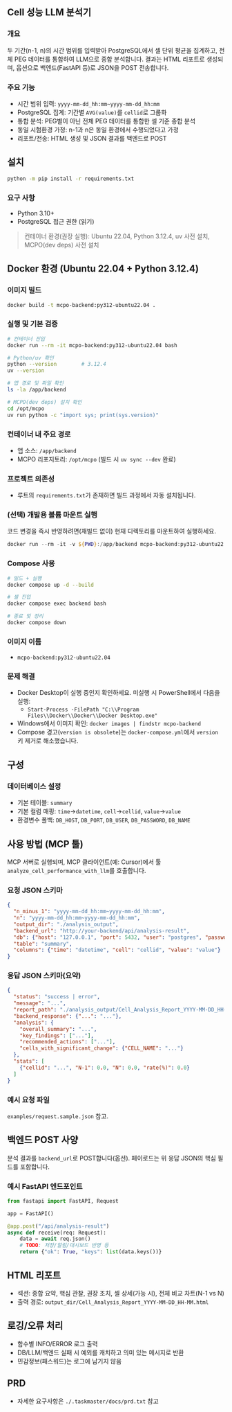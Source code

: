 ## Cell 성능 LLM 분석기

### 개요
두 기간(n-1, n)의 시간 범위를 입력받아 PostgreSQL에서 셀 단위 평균을 집계하고, 전체 PEG 데이터를 통합하여 LLM으로 종합 분석합니다. 결과는 HTML 리포트로 생성되며, 옵션으로 백엔드(FastAPI 등)로 JSON을 POST 전송합니다.

### 주요 기능
- 시간 범위 입력: `yyyy-mm-dd_hh:mm~yyyy-mm-dd_hh:mm`
- PostgreSQL 집계: 기간별 `AVG(value)`를 `cellid`로 그룹화
- 통합 분석: PEG별이 아닌 전체 PEG 데이터를 통합한 셀 기준 종합 분석
- 동일 시험환경 가정: n-1과 n은 동일 환경에서 수행되었다고 가정
- 리포트/전송: HTML 생성 및 JSON 결과를 백엔드로 POST

## 설치
```bash
python -m pip install -r requirements.txt
```

### 요구 사항
- Python 3.10+
- PostgreSQL 접근 권한 (읽기)
  
> 컨테이너 환경(권장 실행): Ubuntu 22.04, Python 3.12.4, uv 사전 설치, MCPO(dev deps) 사전 설치

## Docker 환경 (Ubuntu 22.04 + Python 3.12.4)

### 이미지 빌드
```bash
docker build -t mcpo-backend:py312-ubuntu22.04 .
```

### 실행 및 기본 검증
```bash
# 컨테이너 진입
docker run --rm -it mcpo-backend:py312-ubuntu22.04 bash

# Python/uv 확인
python --version        # 3.12.4
uv --version

# 앱 경로 및 파일 확인
ls -la /app/backend

# MCPO(dev deps) 설치 확인
cd /opt/mcpo
uv run python -c "import sys; print(sys.version)"
```

### 컨테이너 내 주요 경로
- 앱 소스: `/app/backend`
- MCPO 리포지토리: `/opt/mcpo` (빌드 시 `uv sync --dev` 완료)

### 프로젝트 의존성
- 루트의 `requirements.txt`가 존재하면 빌드 과정에서 자동 설치됩니다.

### (선택) 개발용 볼륨 마운트 실행
코드 변경을 즉시 반영하려면(재빌드 없이) 현재 디렉토리를 마운트하여 실행하세요.

```powershell
docker run --rm -it -v ${PWD}:/app/backend mcpo-backend:py312-ubuntu22.04 bash
```

### Compose 사용
```bash
# 빌드 + 실행
docker compose up -d --build

# 셸 진입
docker compose exec backend bash

# 종료 및 정리
docker compose down
```

### 이미지 이름
- `mcpo-backend:py312-ubuntu22.04`

### 문제 해결
- Docker Desktop이 실행 중인지 확인하세요. 미실행 시 PowerShell에서 다음을 실행:
  - `Start-Process -FilePath "C:\\Program Files\\Docker\\Docker\\Docker Desktop.exe"`
- Windows에서 이미지 확인: `docker images | findstr mcpo-backend`
- Compose 경고(`version is obsolete`)는 `docker-compose.yml`에서 `version` 키 제거로 해소했습니다.


## 구성
### 데이터베이스 설정
- 기본 테이블: `summary`
- 기본 컬럼 매핑: `time`→`datetime`, `cell`→`cellid`, `value`→`value`
- 환경변수 폴백: `DB_HOST`, `DB_PORT`, `DB_USER`, `DB_PASSWORD`, `DB_NAME`

## 사용 방법 (MCP 툴)
MCP 서버로 실행되며, MCP 클라이언트(예: Cursor)에서 툴 `analyze_cell_performance_with_llm`를 호출합니다.

### 요청 JSON 스키마
```json
{
  "n_minus_1": "yyyy-mm-dd_hh:mm~yyyy-mm-dd_hh:mm",
  "n": "yyyy-mm-dd_hh:mm~yyyy-mm-dd_hh:mm",
  "output_dir": "./analysis_output",
  "backend_url": "http://your-backend/api/analysis-result",
  "db": {"host": "127.0.0.1", "port": 5432, "user": "postgres", "password": "pass", "dbname": "netperf"},
  "table": "summary",
  "columns": {"time": "datetime", "cell": "cellid", "value": "value"}
}
```

### 응답 JSON 스키마(요약)
```json
{
  "status": "success | error",
  "message": "...",
  "report_path": "./analysis_output/Cell_Analysis_Report_YYYY-MM-DD_HH-MM.html",
  "backend_response": {"...": "..."},
  "analysis": {
    "overall_summary": "...",
    "key_findings": ["..."],
    "recommended_actions": ["..."],
    "cells_with_significant_change": {"CELL_NAME": "..."}
  },
  "stats": [
    {"cellid": "...", "N-1": 0.0, "N": 0.0, "rate(%)": 0.0}
  ]
}
```

### 예시 요청 파일
`examples/request.sample.json` 참고.

## 백엔드 POST 사양
분석 결과를 `backend_url`로 POST합니다(옵션). 페이로드는 위 응답 JSON의 핵심 필드를 포함합니다.

### 예시 FastAPI 엔드포인트
```python
from fastapi import FastAPI, Request

app = FastAPI()

@app.post("/api/analysis-result")
async def receive(req: Request):
    data = await req.json()
    # TODO: 저장/알림/대시보드 반영 등
    return {"ok": True, "keys": list(data.keys())}
```

## HTML 리포트
- 섹션: 종합 요약, 핵심 관찰, 권장 조치, 셀 상세(가능 시), 전체 비교 차트(N-1 vs N)
- 출력 경로: `output_dir/Cell_Analysis_Report_YYYY-MM-DD_HH-MM.html`

## 로깅/오류 처리
- 함수별 INFO/ERROR 로그 출력
- DB/LLM/백엔드 실패 시 예외를 캐치하고 의미 있는 메시지로 반환
- 민감정보(패스워드)는 로그에 남기지 않음

## PRD
- 자세한 요구사항은 `./.taskmaster/docs/prd.txt` 참고


